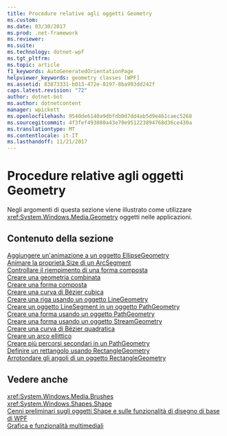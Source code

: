 ```yaml
---
title: Procedure relative agli oggetti Geometry
ms.custom: 
ms.date: 03/30/2017
ms.prod: .net-framework
ms.reviewer: 
ms.suite: 
ms.technology: dotnet-wpf
ms.tgt_pltfrm: 
ms.topic: article
f1_keywords: AutoGeneratedOrientationPage
helpviewer_keywords: geometry classes [WPF]
ms.assetid: 83873331-b013-472e-8197-8ba993dd242f
caps.latest.revision: "72"
author: dotnet-bot
ms.author: dotnetcontent
manager: wpickett
ms.openlocfilehash: 9540de6140a9dbfdb0d7dd4ab5d9e461caec5268
ms.sourcegitcommit: 4f3fef493080a43e70e951223894768d36ce430a
ms.translationtype: MT
ms.contentlocale: it-IT
ms.lasthandoff: 11/21/2017
---
```

# <a name="geometries-how-to-topics"></a>Procedure relative agli oggetti Geometry
Negli argomenti di questa sezione viene illustrato come utilizzare <xref:System.Windows.Media.Geometry> oggetti nelle applicazioni.  
  
## <a name="in-this-section"></a>Contenuto della sezione  
 [Aggiungere un'animazione a un oggetto EllipseGeometry](../../../../docs/framework/wpf/graphics-multimedia/how-to-animate-an-ellipsegeometry.md)  
 [Animare la proprietà Size di un ArcSegment](../../../../docs/framework/wpf/graphics-multimedia/how-to-animate-the-size-of-an-arcsegment.md)  
 [Controllare il riempimento di una forma composta](../../../../docs/framework/wpf/graphics-multimedia/how-to-control-the-fill-of-a-composite-shape.md)  
 [Creare una geometria combinata](../../../../docs/framework/wpf/graphics-multimedia/how-to-create-a-combined-geometry.md)  
 [Creare una forma composta](../../../../docs/framework/wpf/graphics-multimedia/how-to-create-a-composite-shape.md)  
 [Creare una curva di Bézier cubica](../../../../docs/framework/wpf/graphics-multimedia/how-to-create-a-cubic-bezier-curve.md)  
 [Creare una riga usando un oggetto LineGeometry](../../../../docs/framework/wpf/graphics-multimedia/how-to-create-a-line-using-a-linegeometry.md)  
 [Creare un oggetto LineSegment in un oggetto PathGeometry](../../../../docs/framework/wpf/graphics-multimedia/how-to-create-a-linesegment-in-a-pathgeometry.md)  
 [Creare una forma usando un oggetto PathGeometry](../../../../docs/framework/wpf/graphics-multimedia/how-to-create-a-shape-by-using-a-pathgeometry.md)  
 [Creare una forma usando un oggetto StreamGeometry](../../../../docs/framework/wpf/graphics-multimedia/how-to-create-a-shape-using-a-streamgeometry.md)  
 [Creare una curva di Bézier quadratica](../../../../docs/framework/wpf/graphics-multimedia/how-to-create-a-quadratic-bezier-curve.md)  
 [Creare un arco ellittico](../../../../docs/framework/wpf/graphics-multimedia/how-to-create-an-elliptical-arc.md)  
 [Creare più percorsi secondari in un PathGeometry](../../../../docs/framework/wpf/graphics-multimedia/how-to-create-multiple-subpaths-within-a-pathgeometry.md)  
 [Definire un rettangolo usando RectangleGeometry](../../../../docs/framework/wpf/graphics-multimedia/how-to-define-a-rectangle-using-a-rectanglegeometry.md)  
 [Arrotondare gli angoli di un oggetto RectangleGeometry](../../../../docs/framework/wpf/graphics-multimedia/how-to-round-the-corners-of-a-rectanglegeometry.md)  
  
## <a name="see-also"></a>Vedere anche  
 <xref:System.Windows.Media.Brushes>  
 <xref:System.Windows.Shapes.Shape>  
 [Cenni preliminari sugli oggetti Shape e sulle funzionalità di disegno di base di WPF](../../../../docs/framework/wpf/graphics-multimedia/shapes-and-basic-drawing-in-wpf-overview.md)  
 [Grafica e funzionalità multimediali](../../../../docs/framework/wpf/graphics-multimedia/index.md)
